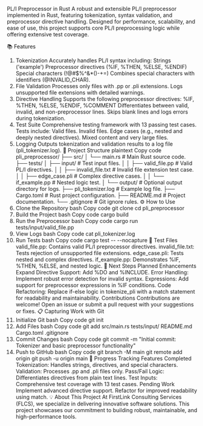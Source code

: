PL/I Preprocessor in Rust
A robust and extensible PL/I preprocessor implemented in Rust, featuring tokenization, syntax validation, and preprocessor directive handling. Designed for performance, scalability, and ease of use, this project supports core PL/I preprocessing logic while offering extensive test coverage.

📚 Features
1. Tokenization
Accurately handles PL/I syntax including:
Strings ('example')
Preprocessor directives (%IF, %THEN, %ELSE, %ENDIF)
Special characters (!@#$%^&*()-+=)
Combines special characters with identifiers (@INVALID_CHAR).
2. File Validation
Processes only files with .pp or .pli extensions.
Logs unsupported file extensions with detailed warnings.
3. Directive Handling
Supports the following preprocessor directives:
%IF, %THEN, %ELSE, %ENDIF, %COMMENT
Differentiates between valid, invalid, and non-preprocessor lines.
Skips blank lines and logs errors during tokenization.
4. Test Suite
Comprehensive testing framework with 13 passing test cases.
Tests include:
Valid files.
Invalid files.
Edge cases (e.g., nested and deeply nested directives).
Mixed content and very large files.
5. Logging
Outputs tokenization and validation results to a log file (pli_tokenizer.log).
📂 Project Structure
plaintext
Copy code
pli_preprocessor/
├── src/
│   └── main.rs               # Main Rust source code.
├── tests/
│   ├── input/                # Test input files.
│   │   ├── valid_file.pp     # Valid PL/I directives.
│   │   ├── invalid_file.txt  # Invalid file extension test case.
│   │   ├── edge_case.pli     # Complex directive cases.
│   │   └── if_example.pp     # Nested logic test.
│   └── output/               # Optional output directory for logs.
├── pli_tokenizer.log         # Example log file.
├── Cargo.toml                # Rust project configuration.
├── README.md                 # Project documentation.
└── .gitignore                # Git ignore rules.
⚙️ How to Use
1. Clone the Repository
bash
Copy code
git clone <your-repo-url>
cd pli_preprocessor
2. Build the Project
bash
Copy code
cargo build
3. Run the Preprocessor
bash
Copy code
cargo run tests/input/valid_file.pp
4. View Logs
bash
Copy code
cat pli_tokenizer.log
5. Run Tests
bash
Copy code
cargo test -- --nocapture
🧪 Test Files
valid_file.pp: Contains valid PL/I preprocessor directives.
invalid_file.txt: Tests rejection of unsupported file extensions.
edge_case.pli: Tests nested and complex directives.
if_example.pp: Demonstrates %IF, %THEN, %ELSE, and nested logic.
🚀 Next Steps
Planned Enhancements
Expand Directive Support:
Add %DO and %INCLUDE.
Error Handling:
Implement robust error detection for invalid syntax.
Expressions:
Add support for preprocessor expressions in %IF conditions.
Code Refactoring:
Replace if-else logic in tokenize_pli with a match statement for readability and maintainability.
Contributions
Contributions are welcome! Open an issue or submit a pull request with your suggestions or fixes.
📋 Capturing Work with Git
1. Initialize Git
bash
Copy code
git init
2. Add Files
bash
Copy code
git add src/main.rs tests/input/ README.md Cargo.toml .gitignore
3. Commit Changes
bash
Copy code
git commit -m "Initial commit: Tokenizer and basic preprocessor functionality"
4. Push to GitHub
bash
Copy code
git branch -M main
git remote add origin <your-repo-url>
git push -u origin main
📝 Progress Tracking
Features Completed
Tokenization: Handles strings, directives, and special characters.
Validation: Processes .pp and .pli files only.
Pass/Fail Logic: Differentiates directives from plain text lines.
Test Inputs: Comprehensive test coverage with 13 test cases.
Pending Work
Implement advanced directive support.
Refactor for improved readability using match.
💡 About This Project
At FirstLink Consulting Services (FLCS), we specialize in delivering innovative software solutions. This project showcases our commitment to building robust, maintainable, and high-performance tools.
